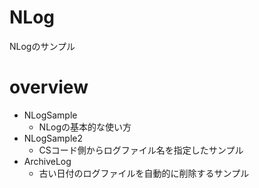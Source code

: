 # NLog

NLogのサンプル

# overview

- NLogSample
    - NLogの基本的な使い方
- NLogSample2
    - CSコード側からログファイル名を指定したサンプル
- ArchiveLog
    - 古い日付のログファイルを自動的に削除するサンプル
